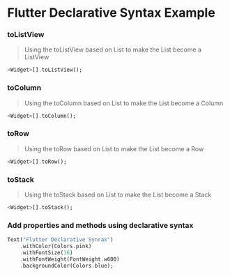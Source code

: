 # Flutter Declarative Syntax Example

### toListView

> Using the toListView based on List to make the List become a ListView

```dart
<Widget>[].toListView();
```

### toColumn

> Using the toColumn based on List to make the List become a Column

```dart
<Widget>[].toColumn();
```

### toRow

> Using the toRow based on List to make the List become a Row

```dart
<Widget>[].toRow();
```

### toStack

> Using the toStack based on List to make the List become a Stack

```dart
<Widget>[].toStack();
```

### Add properties and methods using declarative syntax

```dart
Text("Flutter Declarative Synrax")
    .withColor(Colors.pink)
    .withFontSize(16)
    .withFontWeight(FontWeight.w600)
    .backgroundColor(Colors.blue);
```

